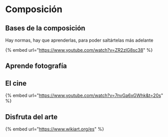 # Composición

## Bases de la composición

Hay normas, hay que aprenderlas, para poder saltártelas más adelante

{% embed url="https://www.youtube.com/watch?v=ZR2zlG8sc38" %}

## Aprende fotografía



## El cine

{% embed url="https://www.youtube.com/watch?v=7nvGa6xGWhk&t=20s" %}





## Disfruta del arte

{% embed url="https://www.wikiart.org/es" %}




